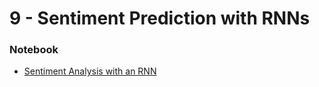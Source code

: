 # 9 - Sentiment Prediction with RNNs

### Notebook
* [Sentiment Analysis with an RNN](https://github.com/agungsantoso/deep-learning-v2-pytorch/blob/master/sentiment-rnn/Sentiment_RNN_Exercise.ipynb)
